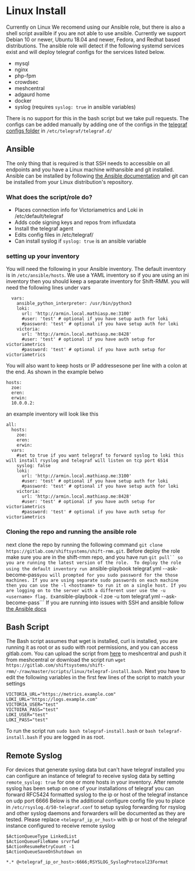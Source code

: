# Linux Install
Currently on Linux We recomend using our Ansible role, but there is also a shell script availble if you are not able to use ansible.
Currently we support Debian 10 or newer, Ubuntu 18.04 and newer, Fedora, and Redhat based distributions.
The ansible role will detect if the following systemd services exist and will deploy telegraf configs for the services listed below.
* mysql
* nginx
* php-fpm
* crowdsec
* meshcentral
* adgaurd home
* docker
* syslog (requires ```syslog: true``` in ansible variables)

There is no support for this in the bash script but we take pull requests.
The configs can be added manually by adding one of the configs in the [telegraf configs folder](../../telegraf-configs/linux) in ```/etc/telegraf/telegraf.d/```

## Ansible
The only thing that is required is that SSH needs to accessible on all endpoints and you have a Linux machine withansible and git installed. 
Ansible can be installed by following [the Ansible documentation](https://docs.ansible.com/ansible/latest/installation_guide/intro_installation.html#installing-ansible-on-specific-operating-systems) and git can be installed from your Linux distribution's repository.

### What does the script/role do? 
* Places connection info for Victoriametrics and Loki in /etc/default/telegraf
* Adds code signing keys and repos from influxdata
* Install the telegraf agent
* Edits config files in /etc/telegraf/
* Can install syslog if ```syslog: true``` is an ansible variable

### setting up your inventory 
You will need the following in your Ansible inventory. The default inventory is in ```/etc/ansible/hosts```. 
We use a YAML inventory so if you are using an ini inventory then you should keep a separate inventory for Shift-RMM. 
you will need the following lines under vars
```
  vars:
    ansible_python_interpreter: /usr/bin/python3
    loki:
      url: 'http://armin.local.mathiasp.me:3100'
      #user: 'test' # optional if you have setup auth for loki
      #password: 'test' # optional if you have setup auth for loki
    victoria:
      url: 'http://armin.local.mathiasp.me:8428'
      #user: 'test' # optional if you have auth setup for victoriametrics
      #password: 'test' # optional if you have auth setup for victoriametrics

```

You will also want to keep hosts or IP addressesone per line with a colon at the end. As shown in the example belwo

```
hosts:
  zoe:
  eren:
  erwin:
  10.0.0.2:

```
an example inventory will look like this 

```
all:
  hosts:
    zoe:
    eren:
    erwin:
  vars:
    #set to true if you want telegraf to forward syslog to loki this will install rsyslog and telegraf will listen on tcp port 6514
    syslog: false 
    loki:
      url: 'http://armin.local.mathiasp.me:3100'
      #user: 'test' # optional if you have setup auth for loki
      #password: 'test' # optional if you have setup auth for loki
    victoria:
      url: 'http://armin.local.mathiasp.me:8428'
      #user: 'test' # optional if you have auth setup for victoriametrics
      #password: 'test' # optional if you have auth setup for victoriametrics

```
### Cloning the repo and running the ansible role
next clone the repo by running the following command ``` git clone https://gitlab.com/shiftsystems/shift-rmm.git ```.
Before deploy the role make sure you are in the shift-rmm repo, and you have run ```git pull`` so you are running the latest version of the role. 
To deploy the role using the default inventory run ```ansible-playbook telegraf.yml --ask-become-pass``` you will prompted for you sudo password for the those machines.
If you are using separate sudo passwords on each machine then you can use the -l <hostname> to run it on a single host. If you are logging on to the server with a different user use the -u <username> flag. Ex ```ansible-playbook -l zoe -u tom telegraf.yml --ask-become-pass```
If you are running into issues with SSH and ansible follow [the Ansible docs](https://docs.ansible.com/ansible/latest/user_guide/connection_details.html)

## Bash Script
The Bash script assumes that wget is installed, curl is installed, you are running it as root or as sudo with root permissions, and you can access gitlab.com. You can upload the script from [here](https://gitlab.com/shiftsystems/shift-rmm/-/raw/master/scripts/linux/telegraf-install.bash) to meshcentral and push it from meshcentral or download the script run ```wget https://gitlab.com/shiftsystems/shift-rmm/-/raw/master/scripts/linux/telegraf-install.bash```. Next you have to edit the following variables in the first few lines of the script to match your settings
```
VICTORIA_URL="https://metrics.example.com"
LOKI_URL="https://logs.example.com"
VICTORIA_USER="test"
VICTOIRA_PASS="test"
LOKI_USER="test"
LOKI_PASS="test"
```
To run the script run ```sudo bash telegraf-install.bash``` or ```bash telegraf-install.bash``` if you are logged in as root.

## Remote Syslog
For devices that generate syslog data but can't have telegraf installed you can configure an instance of telegraf to receive syslog data by setting ```remote_syslog: true``` for one or more hosts in your inventory.
After remote syslog has been setup on one of your installations of telegraf you can forward RFC5424 formatted syslog to the ip or host of the telegraf instance on udp port 6666
Below is the additional configure config file you to place in ```/etc/rsyslog.d/50-telegraf.conf``` to setup syslog forwarding for rsyslog and other syslog daemons and forwarders will be documented as they are tested.
Please replace ```<telegraf_ip_or_host>``` with ip or host of the telegraf instance configured to receive remote syslog
```
$ActionQueueType LinkedList
$ActionQueueFileName srvrfwd
$ActionResumeRetryCount -1
$ActionQueueSaveOnShutdown on

*.* @<telegraf_ip_or_host>:6666;RSYSLOG_SyslogProtocol23Format

```